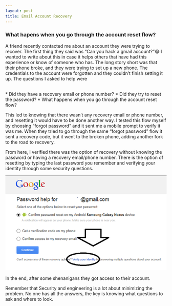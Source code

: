 ```yaml
---
layout: post
title: Email Account Recovery
---
```


### What hapens when you go through the account reset flow? 

A friend recently contacted me about an account they were trying to recover. The first thing they said was “Can you hack a gmail account?”😂  I wanted to write about this in case it helps others that have had this experience or know of someone who has. 
The long story short was that their phone broke, and they were trying to set up a new phone. The credentials to the account were forgotten and they couldn’t finish setting it up. The questions I asked to help were 

<br>
* Did they have a recovery email or phone number? 
* Did they try to reset the password? 
* What happens when you go through the account reset flow? 
<br>


This led to knowing that there wasn’t any recovery email or phone number, and resetting it would have to be done another way. I tested this flow myself by choosing “forgot password” and it sent me a mobile prompt to verify it was me. When they tried to go through the same “forgot password” flow it sent a recovery code, but it went to the broken phone, adding another fork to the road to recovery.

From here, I verified there was the option of recovery without knowing the password or having a recovery email/phone number. There is the option of resetting by typing the last password you remember and verifying your identity through some security questions. 



![Google Account Recovery](/images/google_recovery.png)

In the end, after some shenanigans they got access to their account. 

Remember that Security and engineering is a lot about minimizing the problem.  No one has all the answers, the key is knowing what questions to ask and where to look. 
